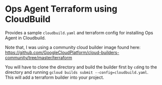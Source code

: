 # Ops Agent Terraform using CloudBuild

Provides a sample `cloudbuild.yaml` and terraform config for installing Ops Agent in Cloudbuild.

Note that, I was using a community cloud builder image found here: https://github.com/GoogleCloudPlatform/cloud-builders-community/tree/master/terraform

You will have to clone the directory and build the builder first by `cd`ing to the directory and running `gcloud builds submit --config=cloudbuild.yaml`. This will add a terraform builder into your project.
